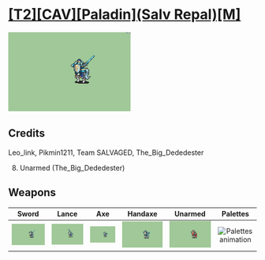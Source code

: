 # [\[T2\]\[CAV\]\[Paladin\]\(Salv Repal\)\[M\]](../%5BT2%5D%5BCAV%5D%5BPaladin%5D(Salv%20Repal)%5BM%5D)

<img src="./1.%20Sword/Sword_000.png" alt="[T2][CAV][Paladin](Salv Repal)[M] standing" />

## Credits

Leo_link, Pikmin1211, Team SALVAGED, The_Big_Dededester

8. Unarmed (The_Big_Dededester)

## Weapons


|Sword |Lance |Axe |Handaxe |Unarmed |Palettes |
|  :---: | :---: | :---: | :---: | :---: | :---: |
| <img alt="Sword animation" src="./1.%20Sword/Sword.gif" /> | <img alt="Lance animation" src="./2.%20Lance/Lance.gif" /> | <img alt="Axe animation" src="./3.%20Axe/Axe.gif" /> | <img alt="Handaxe animation" src="./4.%20Handaxe/Handaxe.gif" /> | <img alt="Unarmed animation" src="./8.%20Unarmed/Unarmed.gif" /> | <img alt="Palettes animation" src="./Palettes/Palettes.gif" /> |
